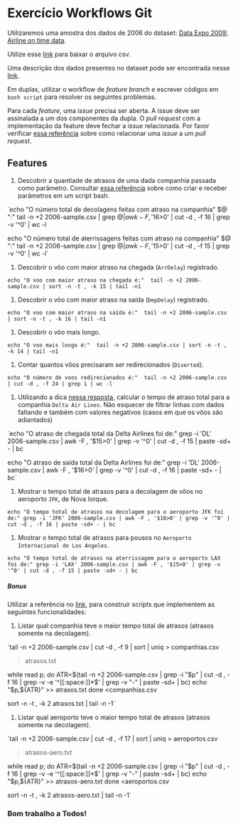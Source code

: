 # Exercício Workflows Git

Utilizaremos uma amostra dos dados de 2006 do dataset: [Data Expo 2009: Airline on time
data](https://doi.org/10.7910/DVN/HG7NV7).

Utilize esse [link](data/2006-sample.csv) para baixar o arquivo csv.

Uma descrição dos dados presentes no dataset pode ser encontrada nesse
[link](http://stat-computing.org/dataexpo/2009/the-data.html).

Em duplas, utilizar o workflow de *feature branch* e escrever códigos em `bash script` para resolver os seguintes problemas.


Para cada *feature*, uma *issue* precisa ser aberta. A issue deve ser assinalada a um dos componentes da dupla. O *pull request* com a implementação da feature deve fechar a *issue* relacionada. Por favor verificar [essa referência](https://docs.github.com/en/github/managing-your-work-on-github/linking-a-pull-request-to-an-issue#linking-a-pull-request-to-an-issue-using-a-keyword) sobre como relacionar uma *issue* a um *pull request*.

## Features

1. Descobrir a quantiade de atrasos de uma dada companhia passada como parâmetro. Consultar [essa referência](https://tecadmin.net/tutorial/bash-scripting/bash-command-arguments/) sobre como criar e receber parâmetros em um script bash.

`echo "O número total de decolagens feitas com atraso na companhia" $@ ":"
tail -n +2 2006-sample.csv | grep $@ | awk -F , '$16>0' | cut  -d , -f 16 | grep -v '^0' | wc -l 

echo "O número total de aterrissagens feitas com atraso na companhia" $@ ":"
tail -n +2 2006-sample.csv | grep $@ | awk -F , '$15>0' | cut  -d , -f 15 | grep -v '^0' | wc -l`

1. Descobrir o vôo com maior atraso na chegada (`ArrDelay`) registrado.

`echo "O voo com maior atraso na chegada é:" 
tail -n +2 2006-sample.csv | sort -n -t , -k 15 | tail -n1`

1. Descobrir o vôo com maior atraso na saída (`DepDelay`) registrado.

`echo "O voo com maior atraso na saída é:" 
tail -n +2 2006-sample.csv | sort -n -t , -k 16 | tail -n1`

1. Descobrir o vôo mais longo.

`echo "O voo mais longo é:" 
tail -n +2 2006-sample.csv | sort -n -t , -k 14 | tail -n1`

1. Contar quantos vôos precisaram ser redirecionados (`Diverted`).

`echo "O número de voos redirecionados é:" 
tail -n +2 2006-sample.csv | cut -d , -f 24 | grep 1 | wc -l`

1. Utilizando a dica [nessa resposta](https://stackoverflow.com/a/3096575), calcular o tempo de atraso total para a companhia `Delta Air Lines`. Não esquecer de filtrar linhas com dados faltando e também com valores negativos (casos em que os vôos são adiantados) 

`echo "O atraso de chegada total da Delta Airlines foi de:"
grep -i 'DL' 2006-sample.csv | awk -F , '$15>0' | grep -v '^0' | cut -d , -f 15 | paste -sd+ - | bc

echo "O atraso de saída total da Delta Airlines foi de:"
grep -i 'DL' 2006-sample.csv | awk -F , '$16>0' | grep -v '^0' | cut -d , -f 16 | paste -sd+ - | bc`

1. Mostrar o tempo total de atrasos para a decolagem de vôos no aeroporto `JFK`, de Nova Iorque.

`echo "O tempo total de atrasos na decolagem para o aeroporto JFK foi de:"
grep -i 'JFK' 2006-sample.csv | awk -F , '$16>0' | grep -v '^0' | cut -d , -f 16 | paste -sd+ - | bc`

1. Mostrar o tempo total de atrasos para pousos no `Aeroporto Internacional de Los Angeles`.

`echo "O tempo total de atrasos na aterrissagem para o aeroporto LAX foi de:"
grep -i 'LAX' 2006-sample.csv | awk -F , '$15>0' | grep -v '^0' | cut -d , -f 15 | paste -sd+ - | bc`

##### Bonus
Utilizar a referência no [link](https://stackoverflow.com/a/1521498), para construir scripts que implementem as seguintes funcionalidades:

1. Listar qual companhia teve o maior tempo total de atrasos (atrasos somente na decolagem).

`tail -n +2 2006-sample.csv | cut -d , -f 9 | sort | uniq > companhias.csv

>atrasos.txt

while read p; do
	ATR=$(tail -n +2 2006-sample.csv | grep -i "$p" | cut -d , -f 16 | grep -v -e '^[[:space:]]*$' | grep -v "-" | paste -sd+ | bc)
	echo "$p,${ATR}" >> atrasos.txt
done <companhias.csv

sort -n -t , -k 2 atrasos.txt | tail -n -1`

1. Listar qual aeroporto teve o maior tempo total de atrasos (atrasos somente na decolagem).

`tail -n +2 2006-sample.csv | cut -d , -f 17 | sort | uniq > aeroportos.csv

>atrasos-aero.txt

while read p; do
	ATR=$(tail -n +2 2006-sample.csv | grep -i "$p" | cut -d , -f 16 | grep -v -e '^[[:space:]]*$' | grep -v "-" | paste -sd+ | bc)
	echo "$p,${ATR}" >> atrasos-aero.txt
done <aeroportos.csv

sort -n -t , -k 2 atrasos-aero.txt | tail -n -1`

### Bom trabalho a Todos!

